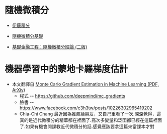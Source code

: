 # 隨機微積分

* [伊藤積分](https://zh.wikipedia.org/zh-tw/%E4%BC%8A%E8%97%A4%E7%A7%AF%E5%88%86)

* [隨機微積分基礎](https://www.books.com.tw/products/0010454364)
* [基礎金融工程：隨機微積分細論 (二版)](https://www.books.com.tw/products/0010441567)


# 機器學習中的蒙地卡羅梯度估計

* 本文翻譯自 [Monte Carlo Gradient Estimation in Machine Learning (PDF, ArXiv)](https://arxiv.org/pdf/1906.10652.pdf)
    * 程式 -- https://github.com/deepmind/mc_gradients
    * 臉書 -- https://www.facebook.com/c3h3tw/posts/10226302965419202
    * Chia-Chi Chang 最近因為推薦給朋友，又自己重看了一次.深深覺得，這真的是近代微積分的精華都在裡面了.高次多變量和泛函都已經在這篇裡面了.如果有機會開課教近代微積分的話.感覺應該要拿這篇來當課本才對 

